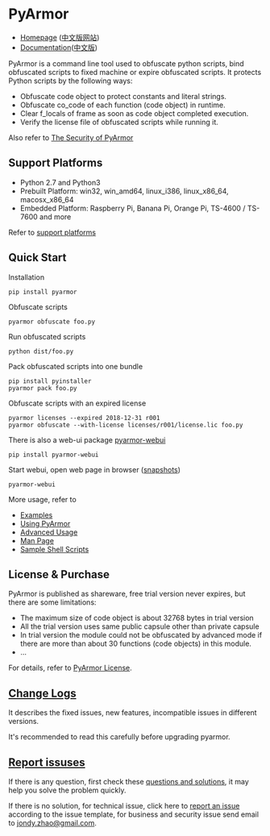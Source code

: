 # PyArmor

* [Homepage](https://pyarmor.dashingsoft.com) ([中文版网站](https://pyarmor.dashingsoft.com/index-zh.html))
* [Documentation](https://pyarmor.readthedocs.io/en/latest/)([中文版](https://pyarmor.readthedocs.io/zh/latest/))

PyArmor is a command line tool used to obfuscate python scripts, bind
obfuscated scripts to fixed machine or expire obfuscated scripts. It
protects Python scripts by the following ways:

* Obfuscate code object to protect constants and literal strings.
* Obfuscate co_code of each function (code object) in runtime.
* Clear f_locals of frame as soon as code object completed execution.
* Verify the license file of obfuscated scripts while running it.

Also refer to [The Security of PyArmor](https://pyarmor.readthedocs.io/en/latest/security.html)

## Support Platforms

- Python 2.7 and Python3
- Prebuilt Platform: win32, win_amd64, linux_i386, linux_x86_64, macosx_x86_64
- Embedded Platform: Raspberry Pi, Banana Pi, Orange Pi, TS-4600 / TS-7600 and more

Refer to [support platforms](https://pyarmor.readthedocs.io/en/latest/platforms.html)

## Quick Start

Installation

    pip install pyarmor

Obfuscate scripts

    pyarmor obfuscate foo.py

Run obfuscated scripts

    python dist/foo.py

Pack obfuscated scripts into one bundle

    pip install pyinstaller
    pyarmor pack foo.py

Obfuscate scripts with an expired license

    pyarmor licenses --expired 2018-12-31 r001
    pyarmor obfuscate --with-license licenses/r001/license.lic foo.py

There is also a web-ui package [pyarmor-webui](https://github.com/dashingsoft/pyarmor-webui)

    pip install pyarmor-webui

Start webui, open web page in browser ([snapshots](https://github.com/dashingsoft/pyarmor-webui/tree/master/snapshots))

    pyarmor-webui

More usage, refer to

* [Examples](https://pyarmor.readthedocs.io/en/latest/examples.html)
* [Using PyArmor](https://pyarmor.readthedocs.io/en/latest/usage.html)
* [Advanced Usage](https://pyarmor.readthedocs.io/en/latest/advanced.html)
* [Man Page](https://pyarmor.readthedocs.io/en/latest/man.html)
* [Sample Shell Scripts](src/examples/README.md)

## License & Purchase

PyArmor is published as shareware, free trial version never expires, but there are
some limitations:

* The maximum size of code object is about 32768 bytes in trial version
* All the trial version uses same public capsule other than private capsule
* In trial version the module could not be obfuscated by advanced mode
  if there are more than about 30 functions (code objects) in this module.
* ...

For details, refer to [PyArmor License](https://pyarmor.readthedocs.io/en/latest/license.html).

## [Change Logs](docs/change-logs.rst)

It describes the fixed issues, new features, incompatible issues in different
versions.

It's recommended to read this carefully before upgrading pyarmor.

## [Report issuses](https://github.com/dashingsoft/pyarmor/issues)

If there is any question, first check these [questions and
solutions](https://pyarmor.readthedocs.io/en/latest/questions.html), it may help
you solve the problem quickly.

If there is no solution, for technical issue, click here to [report an
issue](https://github.com/dashingsoft/pyarmor/issues) according to the issue
template, for business and security issue send email to <jondy.zhao@gmail.com>.
